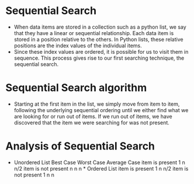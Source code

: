 # Sequential Search
  * When data items are stored in a collection such as a python list, we say that they have a linear or sequential
  relationship. Each data item is stored in a position relative to the others. In Python lists, these relative positions
  are the index values of the individual items.
  * Since these index values are ordered, it is possible for us to visit them in sequence. This process gives rise to
  our first searching technique, the sequential search.
  
  # Sequential Search algorithm
   * Starting at the first item in the list, we simply move from item to item, following the underlying sequential
   ordering until we either find what we are looking for or run out of items. If we run out of items, we have
   discovered that the item we were searching for was not present.
   # Analysis of Sequential Search
   * Unordered List
                      Best Case Worst Case Average Case
     item is present     1            n          n/2
     item is not present n            n           n
    * Ordered List
     item is present     1            n          n/2
     item is not present 1            n           n